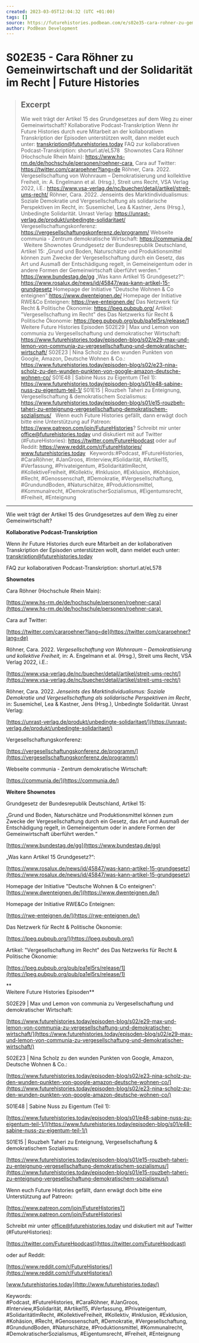 ```yaml
---
created: 2023-03-05T12:04:32 (UTC +01:00)
tags: []
source: https://futurehistories.podbean.com/e/s02e35-cara-rohner-zu-gemeinwirtschaft-und-der-solidaritat-im-recht/
author: PodBean Development
---
```


# S02E35 - Cara Röhner zu Gemeinwirtschaft und der Solidarität im Recht | Future Histories

> ## Excerpt
> Wie weit trägt der Artikel 15 des Grundgesetzes auf dem Weg zu einer Gemeinwirtschaft?
Kollaborative Podcast-Transkription
Wenn ihr Future Histories durch eure Mitarbeit an der kollaborativen Transkription der Episoden unterstützen wollt, dann meldet euch unter: transkription@futurehistories.today
FAQ zur kollaborativen Podcast-Transkription: shorturl.at/eL578
 
Shownotes
Cara Röhner (Hochschule Rhein Main):
https://www.hs-rm.de/de/hochschule/personen/roehner-cara 
Cara auf Twitter:
https://twitter.com/cararoehner?lang=de
Röhner, Cara. 2022. Vergesellschaftung von Wohnraum – Demokratisierung und kollektive Freiheit, in: A. Engelmann et al. (Hrsg.), Streit ums Recht, VSA Verlag 2022, i.E.:
https://www.vsa-verlag.de/nc/buecher/detail/artikel/streit-ums-recht/
Röhner, Cara. 2022. Jenseints des Marktindividualismus: Soziale Demokratie und Vergesellschaftung als solidarische Perspektiven im Recht, in: Susemichel, Lea & Kastner, Jens (Hrsg.), Unbedingte Solidarität. Unrast Verlag:
https://unrast-verlag.de/produkt/unbedingte-solidaritaet/
Vergesellschaftungskonferenz:
https://vergesellschaftungskonferenz.de/programm/
Webseite communia - Zentrum demokratische Wirtschaft:
https://communia.de/
 
Weitere Shownotes
Grundgesetz der Bundesrepublik Deutschland, Artikel 15:
„Grund und Boden, Naturschätze und Produktionsmittel können zum Zwecke der Vergesellschaftung durch ein Gesetz, das Art und Ausmaß der Entschädigung regelt, in Gemeineigentum oder in andere Formen der Gemeinwirtschaft überführt werden.“
https://www.bundestag.de/gg
„Was kann Artikel 15 Grundgesetz?“:
https://www.rosalux.de/news/id/45847/was-kann-artikel-15-grundgesetz 
Homepage der Initiative "Deutsche Wohnen & Co enteignen":https://www.dwenteignen.de/
Homepage der Initiative RWE&Co Enteignen:
https://rwe-enteignen.de/
Das Netzwerk für Recht & Politische Ökonomie:
https://lpeg.pubpub.org/
Artikel: "Vergesellschaftung im Recht" des Das Netzwerks für Recht & Politische Ökonomie:
https://lpeg.pubpub.org/pub/pa1el5rs/release/1
 
Weitere Future Histories Episoden
S02E29 | Max und Lemon von communia zu Vergesellschaftung und demokratischer Wirtschaft:
https://www.futurehistories.today/episoden-blog/s02/e29-max-und-lemon-von-communia-zu-vergesellschaftung-und-demokratischer-wirtschaft/
S02E23 | Nina Scholz zu den wunden Punkten von Google, Amazon, Deutsche Wohnen & Co.:
https://www.futurehistories.today/episoden-blog/s02/e23-nina-scholz-zu-den-wunden-punkten-von-google-amazon-deutsche-wohnen-co/
S01E48 | Sabine Nuss zu Eigentum (Teil 1):
https://www.futurehistories.today/episoden-blog/s01/e48-sabine-nuss-zu-eigentum-teil-1/
S01E15 | Rouzbeh Taheri zu Enteignung, Vergesellschaftung & demokratischem Sozialismus:
https://www.futurehistories.today/episoden-blog/s01/e15-rouzbeh-taheri-zu-enteignung-vergesellschaftung-demokratischem-sozialismus/
 
Wenn euch Future Histories gefällt, dann erwägt doch bitte eine Unterstützung auf Patreon:
https://www.patreon.com/join/FutureHistories?
Schreibt mir unter office@futurehistories.today und diskutiert mit auf Twitter (#FutureHistories):
https://twitter.com/FutureHpodcast
oder auf Reddit:
https://www.reddit.com/r/FutureHistories/
www.futurehistories.today
 
Keywords:#Podcast, #FutureHistories, #CaraRöhner, #JanGroos, #Interview,#Solidarität, #Artikel15, #Verfassung, #Privateigentum, #SolidaritätImRecht, #KollektiveFreiheit, #Kollektiv, #Inklusion, #Exklusion, #Kohäsion, #Recht, #Genossenschaft, #Demokratie, #Vergesellschaftung, #GrundundBoden, #Naturschätze, #Produktionsmittel, #Kommunalrecht, #DemokratischerSozialismus, #Eigentumsrecht, #Freiheit, #Enteignung

---
Wie weit trägt der Artikel 15 des Grundgesetzes auf dem Weg zu einer Gemeinwirtschaft?

**Kollaborative Podcast-Transkription**

Wenn ihr Future Histories durch eure Mitarbeit an der kollaborativen Transkription der Episoden unterstützen wollt, dann meldet euch unter:  
[transkription@futurehistories.today](mailto:transkription@futurehistories.today)

FAQ zur kollaborativen Podcast-Transkription: shorturl.at/eL578

**Shownotes**

Cara Röhner (Hochschule Rhein Main):

[https://www.hs-rm.de/de/hochschule/personen/roehner-cara](https://www.hs-rm.de/de/hochschule/personen/roehner-cara) 

  
Cara auf Twitter:

[https://twitter.com/cararoehner?lang=de](https://twitter.com/cararoehner?lang=de)

  
Röhner, Cara. 2022. _Vergesellschaftung von Wohnraum – Demokratisierung und kollektive Freiheit,_ in: A. Engelmann et al. (Hrsg.), Streit ums Recht, VSA Verlag 2022, i.E.:

[https://www.vsa-verlag.de/nc/buecher/detail/artikel/streit-ums-recht/](https://www.vsa-verlag.de/nc/buecher/detail/artikel/streit-ums-recht/)

  
Röhner, Cara. 2022. _Jenseints des Marktindividualismus: Soziale Demokratie und Vergesellschaftung als solidarische Perspektiven im Recht_, in: Susemichel, Lea & Kastner, Jens (Hrsg.), Unbedingte Solidarität. Unrast Verlag:

[https://unrast-verlag.de/produkt/unbedingte-solidaritaet/](https://unrast-verlag.de/produkt/unbedingte-solidaritaet/)

  
Vergesellschaftungskonferenz:

[https://vergesellschaftungskonferenz.de/programm/](https://vergesellschaftungskonferenz.de/programm/)

  
Webseite communia - Zentrum demokratische Wirtschaft:

[https://communia.de/](https://communia.de/)

  
**Weitere Shownotes**

Grundgesetz der Bundesrepublik Deutschland, Artikel 15:

„Grund und Boden, Naturschätze und Produktionsmittel können zum Zwecke der Vergesellschaftung durch ein Gesetz, das Art und Ausmaß der Entschädigung regelt, in Gemeineigentum oder in andere Formen der Gemeinwirtschaft überführt werden.“

[https://www.bundestag.de/gg](https://www.bundestag.de/gg)

  
„Was kann Artikel 15 Grundgesetz?“:

[https://www.rosalux.de/news/id/45847/was-kann-artikel-15-grundgesetz](https://www.rosalux.de/news/id/45847/was-kann-artikel-15-grundgesetz)

  
Homepage der Initiative "Deutsche Wohnen & Co enteignen":  
[https://www.dwenteignen.de/](https://www.dwenteignen.de/)

  
Homepage der Initiative RWE&Co Enteignen:

[https://rwe-enteignen.de/](https://rwe-enteignen.de/)

  
Das Netzwerk für Recht & Politische Ökonomie:

[https://lpeg.pubpub.org/](https://lpeg.pubpub.org/)

  
Artikel: "Vergesellschaftung im Recht" des Das Netzwerks für Recht & Politische Ökonomie:

[https://lpeg.pubpub.org/pub/pa1el5rs/release/1](https://lpeg.pubpub.org/pub/pa1el5rs/release/1)

**  
Weitere Future Histories Episoden**

S02E29 | Max und Lemon von communia zu Vergesellschaftung und demokratischer Wirtschaft:

[https://www.futurehistories.today/episoden-blog/s02/e29-max-und-lemon-von-communia-zu-vergesellschaftung-und-demokratischer-wirtschaft/](https://www.futurehistories.today/episoden-blog/s02/e29-max-und-lemon-von-communia-zu-vergesellschaftung-und-demokratischer-wirtschaft/)

  
S02E23 | Nina Scholz zu den wunden Punkten von Google, Amazon, Deutsche Wohnen & Co.:

[https://www.futurehistories.today/episoden-blog/s02/e23-nina-scholz-zu-den-wunden-punkten-von-google-amazon-deutsche-wohnen-co/](https://www.futurehistories.today/episoden-blog/s02/e23-nina-scholz-zu-den-wunden-punkten-von-google-amazon-deutsche-wohnen-co/)

  
S01E48 | Sabine Nuss zu Eigentum (Teil 1):

[https://www.futurehistories.today/episoden-blog/s01/e48-sabine-nuss-zu-eigentum-teil-1/](https://www.futurehistories.today/episoden-blog/s01/e48-sabine-nuss-zu-eigentum-teil-1/)

  
S01E15 | Rouzbeh Taheri zu Enteignung, Vergesellschaftung & demokratischem Sozialismus:

[https://www.futurehistories.today/episoden-blog/s01/e15-rouzbeh-taheri-zu-enteignung-vergesellschaftung-demokratischem-sozialismus/](https://www.futurehistories.today/episoden-blog/s01/e15-rouzbeh-taheri-zu-enteignung-vergesellschaftung-demokratischem-sozialismus/)

  
Wenn euch Future Histories gefällt, dann erwägt doch bitte eine Unterstützung auf Patreon:

[https://www.patreon.com/join/FutureHistories?](https://www.patreon.com/join/FutureHistories)

Schreibt mir unter office@futurehistories.today und diskutiert mit auf Twitter (#FutureHistories):

[https://twitter.com/FutureHpodcast](https://twitter.com/FutureHpodcast)

oder auf Reddit:

[https://www.reddit.com/r/FutureHistories/](https://www.reddit.com/r/FutureHistories/)

[www.futurehistories.today](http://www.futurehistories.today/)

Keywords:  
#Podcast, #FutureHistories, #CaraRöhner, #JanGroos, #Interview,#Solidarität, #Artikel15, #Verfassung, #Privateigentum, #SolidaritätImRecht, #KollektiveFreiheit, #Kollektiv, #Inklusion, #Exklusion, #Kohäsion, #Recht, #Genossenschaft, #Demokratie, #Vergesellschaftung, #GrundundBoden, #Naturschätze, #Produktionsmittel, #Kommunalrecht, #DemokratischerSozialismus, #Eigentumsrecht, #Freiheit, #Enteignung
